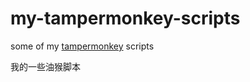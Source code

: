 # my-tampermonkey-scripts

some of my [tampermonkey](https://github.com/Tampermonkey/tampermonkey) scripts

我的一些油猴脚本
